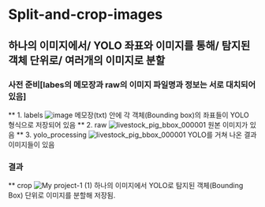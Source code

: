# Split-and-crop-images
## 하나의 이미지에서/ YOLO 좌표와 이미지를 통해/ 탐지된 객체 단위로/ 여러개의 이미지로 분할

### 사전 준비[labes의 메모장과 raw의 이미지 파일명과 정보는 서로 대치되어 있음]
** 1. labels
![image](https://user-images.githubusercontent.com/101696330/212218534-667ef10c-022c-4713-9385-56f6fa689ee5.png)
메모장(txt) 안에 각 객체(Bounding box)의 좌표들이 YOLO 형식으로 저장되어 있음
** 2. raw
![livestock_pig_bbox_000001](https://user-images.githubusercontent.com/101696330/212219025-78606c51-71af-4759-9022-eb7b22cd4e24.jpg)
원본 이미지가 있음
** 3. yolo_processing
![livestock_pig_bbox_000001](https://user-images.githubusercontent.com/101696330/212219257-2327806e-edca-42fb-b15f-29cc6ffa4ca9.jpg)
YOLO를 거쳐 나온 결과 이미지들이 있음

### 결과
** crop
![My project-1 (1)](https://user-images.githubusercontent.com/101696330/212229395-b7fe4789-0c71-4a9b-985c-40d0b20581a0.png)
하나의 이미지에서 YOLO로 탐지된 객체(Bounding Box) 단위로 이미지를 분할해 저장됨.
